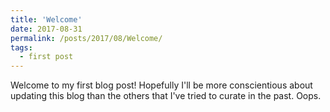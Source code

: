 ```yaml
---
title: 'Welcome'
date: 2017-08-31
permalink: /posts/2017/08/Welcome/
tags:
  - first post
---
```


Welcome to my first blog post! Hopefully I'll be more conscientious about updating this blog than the others that I've tried to curate in the past. Oops.